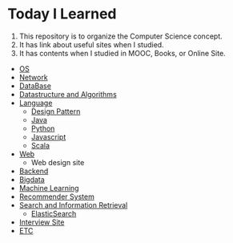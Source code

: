 # Today I Learned

1. This repository is to organize the Computer Science concept. 
2. It has link about useful sites when I studied.
3. It has contents when I studied in MOOC, Books, or Online Site. 

* [OS]("./os.md")
* [Network]("./network.md")
* [DataBase]("./db.md")
* [Datastructure and Algorithms]("dataStructure_algorithms.md")
* [Language]("./language/README.md")
  * [Design Pattern]("./language/README.md")
  * [Java]("./language/java.md")
  * [Python]("./language/python.md")
  * [Javascript]("./language/javascript.md")
  * [Scala]("./language/scala.md")
* [Web]("./web.md")
  * Web design site
* [Backend]("./backend.md")
* [Bigdata]("./bigdata.md")
* [Machine Learning]("./ml.md")
* [Recommender System]("./recsys.md")
* [Search and Information Retrieval]("./search_ir/README.md")
  * [ElasticSearch]("./search_ir/elasticsearch.md")
* [Interview Site]("./intervew_site.md")
* [ETC]("./etc.md")

